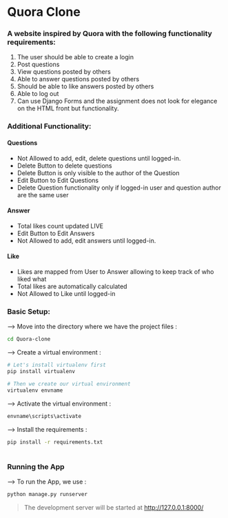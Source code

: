 # Quora Clone

### A website inspired by Quora with the following functionality requirements:

1. The user should be able to create a login
2. Post questions
3. View questions posted by others
4. Able to answer questions posted by others
5. Should be able to like answers posted by others
6. Able to log out
7. Can use Django Forms and the assignment does not look for elegance on the HTML front but functionality.

### Additional Functionality:

#### Questions
- Not Allowed to add, edit, delete questions until logged-in.
- Delete Button to delete questions
- Delete Button is only visible to the author of the Question
- Edit Button to Edit Questions
- Delete Question functionality only if logged-in user and question author are the same user

#### Answer

- Total likes count updated LIVE
- Edit Button to Edit Answers
- Not Allowed to add, edit answers until logged-in.

#### Like

- Likes are mapped from User to Answer allowing to keep track of who liked what
- Total likes are automatically calculated
- Not Allowed to Like until logged-in

### Basic Setup:

--> Move into the directory where we have the project files :

```bash
cd Quora-clone

```

--> Create a virtual environment :

```bash
# Let's install virtualenv first
pip install virtualenv

# Then we create our virtual environment
virtualenv envname

```

--> Activate the virtual environment :

```bash
envname\scripts\activate

```

--> Install the requirements :

```bash
pip install -r requirements.txt

```

#

### Running the App

--> To run the App, we use :

```bash
python manage.py runserver

```

> The development server will be started at http://127.0.0.1:8000/

